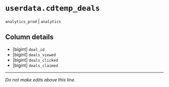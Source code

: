 # `userdata.cdtemp_deals`
`analytics_prod` | `analytics`

## Column details
* [bigint]    `deal_id`
* [bigint]    `deals_viewed`
* [bigint]    `deals_clicked`
* [bigint]    `deals_claimed`

-------------------------------------------------------------------------------
*Do not make edits above this line.*
